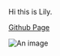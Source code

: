 Hi this is Lily.

[Github Page](https://github.com/Lily1689)

![An image](https://img.shoplineapp.com/media/image_clips/6212472206aa190014fbbf4a/original.png?1645365025)  
